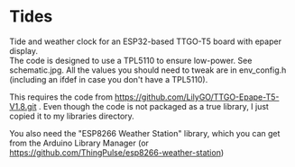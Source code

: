 # Tides
Tide and weather clock for an ESP32-based TTGO-T5 board with epaper display.  
The code is designed to use a TPL5110 to ensure low-power. See schematic.jpg.
All the values you should need to tweak are in env_config.h (including an ifdef
in case you don't have a TPL5110).

This requires the code from https://github.com/LilyGO/TTGO-Epape-T5-V1.8.git . Even though the code is not packaged as a true library, I just copied it to my libraries directory.

You also need the "ESP8266 Weather Station" library, which you can get from the Arduino Library Manager (or https://github.com/ThingPulse/esp8266-weather-station)
